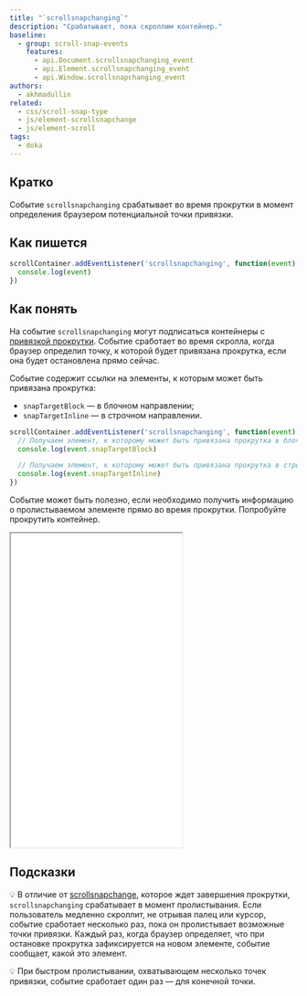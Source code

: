 ```yaml
---
title: "`scrollsnapchanging`"
description: "Срабатывает, пока скроллим контейнер."
baseline:
  - group: scroll-snap-events
    features:
      - api.Document.scrollsnapchanging_event
      - api.Element.scrollsnapchanging_event
      - api.Window.scrollsnapchanging_event
authors:
  - akhmadullin
related:
  - css/scroll-snap-type
  - js/element-scrollsnapchange
  - js/element-scroll
tags:
  - doka
---
```


## Кратко

Событие `scrollsnapchanging` срабатывает во время прокрутки в момент определения браузером потенциальной точки привязки.

## Как пишется

```js
scrollContainer.addEventListener('scrollsnapchanging', function(event) {
  console.log(event)
})
```

## Как понять

На событие `scrollsnapchanging` могут подписаться контейнеры с [привязкой прокрутки](/css/scroll-snap-type/). Событие сработает во время скролла, когда браузер определил точку, к которой будет привязана прокрутка, если она будет остановлена прямо сейчас.

Событие содержит ссылки на элементы, к которым может быть привязана прокрутка:

- `snapTargetBlock` — в блочном направлении;
- `snapTargetInline` — в строчном направлении.

```js
scrollContainer.addEventListener('scrollsnapchanging', function(event) {
  // Получаем элемент, к которому может быть привязана прокрутка в блочном направлении
  console.log(event.snapTargetBlock)

  // Получаем элемент, к которому может быть привязана прокрутка в строчном направлении
  console.log(event.snapTargetInline)
})
```

Событие может быть полезно, если необходимо получить информацию о пролистываемом элементе прямо во время прокрутки. Попробуйте прокрутить контейнер.

<iframe title="Получение номера слайда во время прокрутки" src="demos/carousel/" height="550"></iframe>

## Подсказки

💡 В отличие от [scrollsnapchange](/js/element-scrollsnapchange/), которое ждет завершения прокрутки, `scrollsnapchanging` срабатывает в момент пролистывания. Если пользователь медленно скроллит, не отрывая палец или курсор, событие сработает несколько раз, пока он пролистывает возможные точки привязки. Каждый раз, когда браузер определяет, что при остановке прокрутка зафиксируется на новом элементе, событие сообщает, какой это элемент.

💡 При быстром пролистывании, охватывающем несколько точек привязки, событие сработает один раз — для конечной точки.
